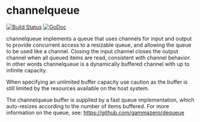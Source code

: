 # channelqueue
[![Build Status](https://travis-ci.com/gammazero/channelqueue.svg)](https://travis-ci.com/gammazero/channelqueue)
[![GoDoc](https://godoc.org/github.com/gammazero/bugchan?status.svg)](https://godoc.org/github.com/gammazero/channelqueue)

channelqueue implements a queue that uses channels for input and output to provide concurrent access to a resizable queue, and allowing the queue to be used like a channel. Closing the input channel closes the output channel when all queued items are read, consistent with channel behavior.  In other words channelqueue is a dynamically buffered channel with up to infinite capacity.

When specifying an unlimited buffer capacity use caution as the buffer is still limited by the resources available on the host system.

The channelqueue buffer is supplied by a fast queue implementation, which auto-resizes according to the number of items buffered. For more information on the queue, see: https://github.com/gammazero/dequeue



